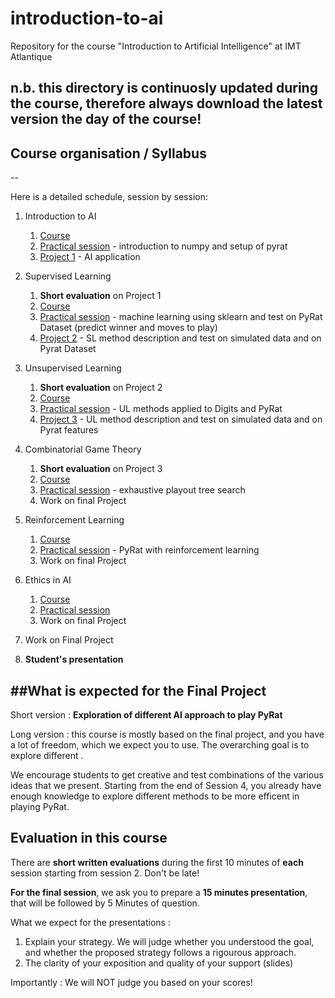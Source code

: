 # introduction-to-ai

Repository for the course "Introduction to Artificial Intelligence" at IMT Atlantique

n.b. this directory is continuosly updated during the course, therefore always download the latest version the day of the course!
--

## Course organisation / Syllabus
--

Here is a detailed schedule, session by session: 

1. Introduction to AI
   1. [Course](cours1.pdf) 
   2. [Practical session](TP1.ipynb) - introduction to numpy and setup of pyrat
   3. [Project 1](p1) - AI application
  
2. Supervised Learning
   1. **Short evaluation** on Project 1
   2. [Course](cours2.pdf) 
   3. [Practical session](TP2.ipynb) - machine learning using sklearn and test on PyRat Dataset (predict winner and moves to play)
   4. [Project 2](p2) - SL method description and test on simulated data and on Pyrat Dataset
   
3. Unsupervised Learning
   1. **Short evaluation** on Project 2
   2. [Course](cours3.pdf) 
   3. [Practical session](TP3.ipynb) - UL methods applied to Digits and PyRat
   4. [Project 3](p3) - UL method description and test on simulated data and on Pyrat features
   
4. Combinatorial Game Theory
   1. **Short evaluation** on Project 3
   2. [Course](cours4.pdf) 
   3. [Practical session](TP4.ipynb) - exhaustive playout tree search
   4. Work on final Project
 
5. Reinforcement Learning
   1. [Course](cours5.pdf) 
   2. [Practical session](TP5.ipynb) - PyRat with reinforcement learning
   3. Work on final Project

5. Ethics in AI
   1. [Course](cours4.pdf) 
   2. [Practical session](TP56.ipynb) 
   3. Work on final Project
   
6. Work on Final Project

7. **Student's presentation**  


##What is expected for the Final Project
--
Short version : **Exploration of different AI approach to play PyRat**

Long version : this course is mostly based on the final project, and you have a lot of freedom, which we expect you to use. The overarching goal is to explore different . 

We encourage students to get creative and test combinations of the various ideas that we present. Starting from the end of Session 4, you already have enough knowledge to explore different methods to be more efficent in playing PyRat. 

Evaluation in this course 
--

There are **short written evaluations** during the first 10 minutes of **each** session starting from session 2. Don't be late!  

**For the final session**, we ask you to prepare a **15 minutes presentation**, that will be followed by 5 Minutes of question. 

What we expect for the presentations : 
1. Explain your strategy. We will judge whether you understood the goal, and whether the proposed strategy follows a rigourous approach.  
2. The clarity of your exposition and quality of your support (slides)

Importantly : We will NOT judge you based on your scores!
